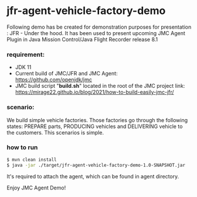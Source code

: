 # jfr-agent-vehicle-factory-demo

Following demo has be created for demonstration purposes for 
presentation : JFR - Under the hood. It has been used to present 
upcoming JMC Agent Plugin in Java Mission Control/Java Flight Recorder 
release 8.1

### requirement: 
- JDK 11
- Current build of JMC/JFR and JMC Agent: https://github.com/openjdk/jmc
- JMC build script "**build.sh**" located in the root of the JMC project
link: https://mirage22.github.io/blog/2021/how-to-build-easily-jmc-jfr/
  
### scenario: 
We build simple vehicle factories. Those factories go through the following 
states: PREPARE parts, PRODUCING vehicles and DELIVERING vehicle to the customers.
This scenarios is simple. 

### how to run
```bash 
$ mvn clean install
$ java -jar ./target/jfr-agent-vehicle-factory-demo-1.0-SNAPSHOT.jar
```

It's required to attach the agent, which can be found in agent directory. 

Enjoy JMC Agent Demo!

